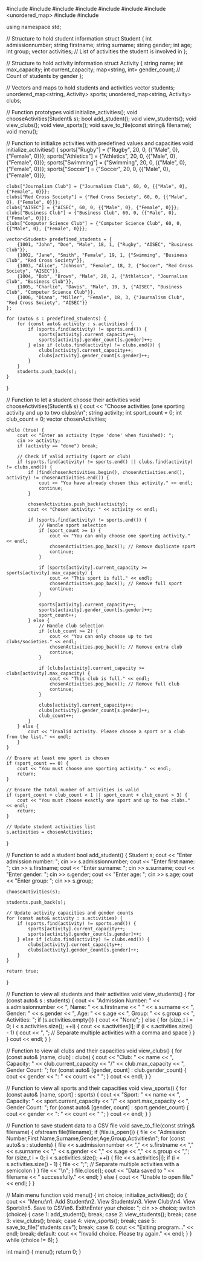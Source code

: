 #include <iostream>
#include <vector>
#include <fstream>
#include <string>
#include <sstream>
#include <map>
#include <unordered_map>
#include <set>
#include <algorithm> 

using namespace std;

// Structure to hold student information
struct Student {
    int admissionnumber;
    string firstname;
    string surname;
    string gender;
    int age;
    int group;
    vector<string> activities;  // List of activities the student is involved in
};

// Structure to hold activity information
struct Activity {
    string name;
    int max_capacity;
    int current_capacity;
    map<string, int> gender_count;  // Count of students by gender
};

// Vectors and maps to hold students and activities
vector<Student> students;
unordered_map<string, Activity> sports;
unordered_map<string, Activity> clubs;

// Function prototypes
void initialize_activities();
void chooseActivities(Student& s);
bool add_student();
void view_students();
void view_clubs();
void view_sports();
void save_to_file(const string& filename);
void menu();

// Function to initialize activities with predefined values and capacities
void initialize_activities() {
    sports["Rugby"] = {"Rugby", 20, 0, {{"Male", 0}, {"Female", 0}}};
    sports["Athletics"] = {"Athletics", 20, 0, {{"Male", 0}, {"Female", 0}}};
    sports["Swimming"] = {"Swimming", 20, 0, {{"Male", 0}, {"Female", 0}}};
    sports["Soccer"] = {"Soccer", 20, 0, {{"Male", 0}, {"Female", 0}}};

    clubs["Journalism Club"] = {"Journalism Club", 60, 0, {{"Male", 0}, {"Female", 0}}};
    clubs["Red Cross Society"] = {"Red Cross Society", 60, 0, {{"Male", 0}, {"Female", 0}}};
    clubs["AISEC"] = {"AISEC", 60, 0, {{"Male", 0}, {"Female", 0}}};
    clubs["Business Club"] = {"Business Club", 60, 0, {{"Male", 0}, {"Female", 0}}};
    clubs["Computer Science Club"] = {"Computer Science Club", 60, 0, {{"Male", 0}, {"Female", 0}}};

    vector<Student> predefined_students = {
        {1001, "John", "Doe", "Male", 18, 1, {"Rugby", "AISEC", "Business Club"}},
        {1002, "Jane", "Smith", "Female", 19, 1, {"Swimming", "Business Club", "Red Cross Society"}},
        {1003, "Alice", "Johnson", "Female", 18, 2, {"Soccer", "Red Cross Society", "AISEC"}},
        {1004, "Bob", "Brown", "Male", 20, 2, {"Athletics", "Journalism Club", "Business Club"}},
        {1005, "Charlie", "Davis", "Male", 19, 3, {"AISEC", "Business Club", "Computer Science Club"}},
        {1006, "Diana", "Miller", "Female", 18, 3, {"Journalism Club", "Red Cross Society", "AISEC"}}
    };

    for (auto& s : predefined_students) {
        for (const auto& activity : s.activities) {
            if (sports.find(activity) != sports.end()) {
                sports[activity].current_capacity++;
                sports[activity].gender_count[s.gender]++;
            } else if (clubs.find(activity) != clubs.end()) {
                clubs[activity].current_capacity++;
                clubs[activity].gender_count[s.gender]++;
            }
        }
        students.push_back(s);
    }
}

// Function to let a student choose their activities
void chooseActivities(Student& s) {
    cout << "Choose activities (one sporting activity and up to two clubs):\n";
    string activity;
    int sport_count = 0;
    int club_count = 0;
    vector<string> chosenActivities;

    while (true) {
        cout << "Enter an activity (type 'done' when finished): ";
        cin >> activity;
        if (activity == "done") break;

        // Check if valid activity (sport or club)
        if (sports.find(activity) != sports.end() || clubs.find(activity) != clubs.end()) {
            if (find(chosenActivities.begin(), chosenActivities.end(), activity) != chosenActivities.end()) {
                cout << "You have already chosen this activity." << endl;
                continue;
            }

            chosenActivities.push_back(activity);
            cout << "Chosen activity: " << activity << endl;

            if (sports.find(activity) != sports.end()) {
                // Handle sport selection
                if (sport_count >= 1) {
                    cout << "You can only choose one sporting activity." << endl;
                    chosenActivities.pop_back(); // Remove duplicate sport
                    continue;
                }

                if (sports[activity].current_capacity >= sports[activity].max_capacity) {
                    cout << "This sport is full." << endl;
                    chosenActivities.pop_back(); // Remove full sport
                    continue;
                }

                sports[activity].current_capacity++;
                sports[activity].gender_count[s.gender]++;
                sport_count++;
            } else {
                // Handle club selection
                if (club_count >= 2) {
                    cout << "You can only choose up to two clubs/societies." << endl;
                    chosenActivities.pop_back(); // Remove extra club
                    continue;
                }

                if (clubs[activity].current_capacity >= clubs[activity].max_capacity) {
                    cout << "This club is full." << endl;
                    chosenActivities.pop_back(); // Remove full club
                    continue;
                }

                clubs[activity].current_capacity++;
                clubs[activity].gender_count[s.gender]++;
                club_count++;
            }
        } else {
            cout << "Invalid activity. Please choose a sport or a club from the list." << endl;
        }
    }

    // Ensure at least one sport is chosen
    if (sport_count == 0) {
        cout << "You must choose one sporting activity." << endl;
        return;
    }

    // Ensure the total number of activities is valid
    if (sport_count + club_count < 1 || sport_count + club_count > 3) {
        cout << "You must choose exactly one sport and up to two clubs." << endl;
        return;
    }

    // Update student activities list
    s.activities = chosenActivities;
}

// Function to add a student
bool add_student() {
    Student s;
    cout << "Enter admission number: ";
    cin >> s.admissionnumber;
    cout << "Enter first name: ";
    cin >> s.firstname;
    cout << "Enter surname: ";
    cin >> s.surname;
    cout << "Enter gender: ";
    cin >> s.gender;
    cout << "Enter age: ";
    cin >> s.age;
    cout << "Enter group: ";
    cin >> s.group;

    chooseActivities(s);

    students.push_back(s);

    // Update activity capacities and gender counts
    for (const auto& activity : s.activities) {
        if (sports.find(activity) != sports.end()) {
            sports[activity].current_capacity++;
            sports[activity].gender_count[s.gender]++;
        } else if (clubs.find(activity) != clubs.end()) {
            clubs[activity].current_capacity++;
            clubs[activity].gender_count[s.gender]++;
        }
    }

    return true;
}

// Function to view all students and their activities
void view_students() {
    for (const auto& s : students) {
        cout << "Admission Number: " << s.admissionnumber << ", Name: " << s.firstname << " " << s.surname << ", Gender: " << s.gender
             << ", Age: " << s.age << ", Group: " << s.group << ", Activities: ";
        if (s.activities.empty()) {
            cout << "None";
        } else {
            for (size_t i = 0; i < s.activities.size(); ++i) {
                cout << s.activities[i];
                if (i < s.activities.size() - 1) {
                    cout << ", ";  // Separate multiple activities with a comma and space
                }
            }
        }
        cout << endl;
    }
}

// Function to view all clubs and their capacities
void view_clubs() {
    for (const auto& [name, club] : clubs) {
        cout << "Club: " << name << ", Capacity: " << club.current_capacity << "/" << club.max_capacity << ", Gender Count: ";
        for (const auto& [gender, count] : club.gender_count) {
            cout << gender << ": " << count << " ";
        }
        cout << endl;
    }
}

// Function to view all sports and their capacities
void view_sports() {
    for (const auto& [name, sport] : sports) {
        cout << "Sport: " << name << ", Capacity: " << sport.current_capacity << "/" << sport.max_capacity << ", Gender Count: ";
        for (const auto& [gender, count] : sport.gender_count) {
            cout << gender << ": " << count << " ";
        }
        cout << endl;
    }
}

// Function to save student data to a CSV file
void save_to_file(const string& filename) {
    ofstream file(filename);
    if (file.is_open()) {
        file << "Admission Number,First Name,Surname,Gender,Age,Group,Activities\n";
        for (const auto& s : students) {
            file << s.admissionnumber << "," << s.firstname << "," << s.surname << "," << s.gender << "," << s.age << "," << s.group << ",";
            for (size_t i = 0; i < s.activities.size(); ++i) {
                file << s.activities[i];
                if (i < s.activities.size() - 1) {
                    file << ";";  // Separate multiple activities with a semicolon
                }
            }
            file << "\n";
        }
        file.close();
        cout << "Data saved to " << filename << " successfully." << endl;
    } else {
        cout << "Unable to open file." << endl;
    }
}

// Main menu function
void menu() {
    int choice;
    initialize_activities();
    do {
        cout << "Menu:\n1. Add Student\n2. View Students\n3. View Clubs\n4. View Sports\n5. Save to CSV\n6. Exit\nEnter your choice: ";
        cin >> choice;
        switch (choice) {
            case 1:
                add_student();
                break;
            case 2:
                view_students();
                break;
            case 3:
                view_clubs();
                break;
            case 4:
                view_sports();
                break;
            case 5:
                save_to_file("students.csv");
                break;
            case 6:
                cout << "Exiting program..." << endl;
                break;
            default:
                cout << "Invalid choice. Please try again." << endl;
        }
    } while (choice != 6);
}

int main() {
    menu();
    return 0;
}
